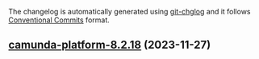 The changelog is automatically generated using [git-chglog](https://github.com/git-chglog/git-chglog)
and it follows [Conventional Commits](https://www.conventionalcommits.org/en/v1.0.0/) format.


<a name="camunda-platform-8.2.18"></a>
## [camunda-platform-8.2.18](https://github.com/camunda/camunda-platform-helm/compare/camunda-platform-8.2.17...camunda-platform-8.2.18) (2023-11-27)

